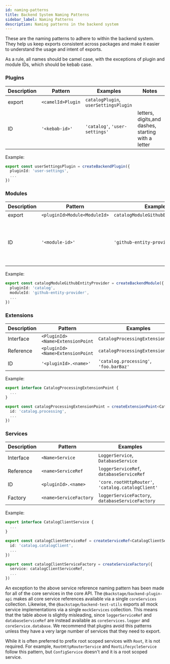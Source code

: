 ```yaml
---
id: naming-patterns
title: Backend System Naming Patterns
sidebar_label: Naming Patterns
description: Naming patterns in the backend system
---
```


These are the naming patterns to adhere to within the backend system. They help us keep exports consistent across packages and make it easier to understand the usage and intent of exports.

As a rule, all names should be camel case, with the exceptions of plugin and module IDs, which should be kebab case.

### Plugins

| Description | Pattern           | Examples                              | Notes                                              |
| ----------- | ----------------- | ------------------------------------- | -------------------------------------------------- |
| export      | `<camelId>Plugin` | `catalogPlugin`, `userSettingsPlugin` |                                                    |
| ID          | `'<kebab-id>'`    | `'catalog'`, `'user-settings'`        | letters, digits,and dashes, starting with a letter |

Example:

```ts
export const userSettingsPlugin = createBackendPlugin({
  pluginId: 'user-settings',
  ...
})
```

### Modules

| Description | Pattern                      | Examples                            | Notes                                               |
| ----------- | ---------------------------- | ----------------------------------- | --------------------------------------------------- |
| export      | `<pluginId>Module<ModuleId>` | `catalogModuleGithubEntityProvider` |                                                     |
| ID          | `'<module-id>'`              | `'github-entity-provider'`          | letters, digits, and dashes, starting with a letter |

Example:

```ts
export const catalogModuleGithubEntityProvider = createBackendModule({
  pluginId: 'catalog',
  moduleId: 'github-entity-provider',
  ...
})
```

### Extensions

| Description | Pattern                          | Examples                               |
| ----------- | -------------------------------- | -------------------------------------- |
| Interface   | `<PluginId><Name>ExtensionPoint` | `CatalogProcessingExtensionPoint`      |
| Reference   | `<pluginId><Name>ExtensionPoint` | `catalogProcessingExtensionPoint`      |
| ID          | `'<pluginId>.<name>'`            | `'catalog.processing'`, `'foo.barBaz'` |

Example:

```ts
export interface CatalogProcessingExtensionPoint {
  ...
}

export const catalogProcessingExtensionPoint = createExtensionPoint<CatalogProcessingExtensionPoint>({
  id: 'catalog.processing',
  ...
})
```

### Services

| Description | Pattern                | Examples                                           |
| ----------- | ---------------------- | -------------------------------------------------- |
| Interface   | `<Name>Service`        | `LoggerService`, `DatabaseService`                 |
| Reference   | `<name>ServiceRef`     | `loggerServiceRef`, `databaseServiceRef`           |
| ID          | `<pluginId>.<name>`    | `'core.rootHttpRouter'`, `'catalog.catalogClient'` |
| Factory     | `<name>ServiceFactory` | `loggerServiceFactory`, `databaseServiceFactory`   |

Example:

```ts
export interface CatalogClientService {
  ...
}

export const catalogClientServiceRef = createServiceRef<CatalogClientService>({
  id: 'catalog.catalogClient',
  ...
})

export const catalogClientServiceFactory = createServiceFactory({
  service: catalogClientServiceRef,
  ...
})
```

An exception to the above service reference naming pattern has been made for all of the core services in the core API. The `@backstage/backend-plugin-api` makes all core service references available via a single `coreServices` collection. Likewise, the `@backstage/backend-test-utils` exports all mock service implementations via a single `mockServices` collection. This means that the table above is slightly misleading, since `loggerServiceRef` and `databaseServiceRef` are instead available as `coreServices.logger` and `coreService.database`. We recommend that plugins avoid this patterns unless they have a very large number of services that they need to export.

While it is often preferred to prefix root scoped services with `Root`, it is not required. For example, `RootHttpRouterService` and `RootLifecycleService` follow this pattern, but `ConfigService` doesn't and it is a root scoped service.
